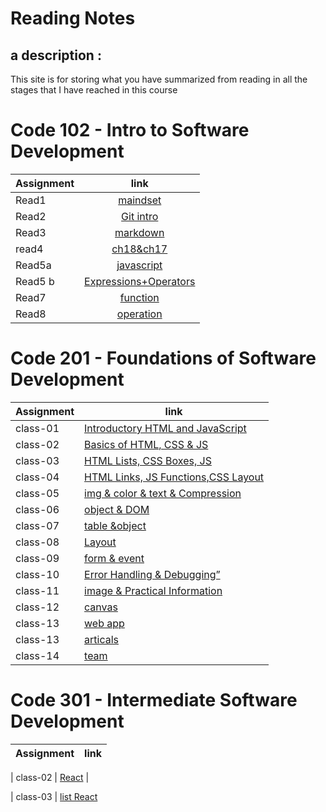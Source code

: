 # Reading Notes

## a description :

This site is for storing what you have summarized from reading in all the stages that I have reached in this course


# **Code 102 - Intro to Software Development**

| Assignment    |                   link                                    | 
| :---          |                  :----:                                   |
| Read1       |[maindset](102/mindset.md)                                   | 
| Read2       |[Git intro](102/read2.md)                                    | 
| Read3        |[markdown ](102/read3.md)                                   | 
|read4         |[ch18&ch17](102/read4ch18&ch17.md)                          | 
| Read5a     |[javascript](102/read5a.md)                                   | 
| Read5 b     |[ Expressions+Operators](102/read5b.md)                      |
| Read7       |[function](102/read5c.md)                                    |
| Read8       |[operation ](102/read6.md)                                   |








#  **Code 201 - Foundations of Software Development**

 

| Assignment  |                      link                                          |
| ----------- | ---------------------------------------------------------------    |
|    class-01 | [Introductory HTML and JavaScript](201/read-1.md)                  |
|    class-02 | [ Basics of HTML, CSS & JS](201/read-2.md)                         |
|    class-03 | [ HTML Lists, CSS Boxes, JS](201/read-3.md)                        |
|    class-04 | [ HTML Links, JS Functions,CSS Layout](201/read-4.md)              |
|class-05     |[ img & color & text & Compression](201/read-5.md)                  |
|class-06     |[object & DOM](201/read-6.md)                                       |
|class-07     |[table  &object](201/read-7.md)                                     |
|class-08     |[Layout](201/read-8.md)                                             | 
|class-09    |[form  & event ](201/read-9.md)                                     | 
|class-10    |[Error Handling & Debugging” ](201/read-10.md)                                     |
|class-11   |[image & Practical Information ](201/read-11.md)                                    |  
|class-12    |[canvas ](201/read-12.md)                                                          | 
|class-13    |[web app ](201/read-13.md)                                                          | 
|class-13    |[articals ](201/read13-b.md)                                                          |
|class-14    |[team  ](201/read-14.md)                                                          |



#  **Code 301 - Intermediate Software Development**

| Assignment  |                      link                                          |
| ----------- | ---------------------------------------------------------------    |

|    class-02 | [React](301/class1.md)                         |

|    class-03 | [list React](class3.md)          